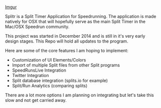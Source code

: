 [Imgur](http://i.imgur.com/SQJOtz5.png)

Splitr is a Split Timer Application for Speedrunning.
The application is made natively for OSX that will hopefully serve as the main Split Timer in the Mac/OSX Speedrun community.

This project was started in December 2014 and is still in it's very early design stages.
This Repo will hold all updates to the program.

Here are some of the core features I am hoping to implement:

+ Customization of UI Elements/Colors
+ Import of multiple Split files from other Split programs
+ SpeedRunsLive Integration
+ Twitter Integration
+ Split database integration (splits.io for example)
+ Split/Run Analytics (comparing splits)

There are a lot more options I am planning on integrating but let's take this slow and not get carried away.
